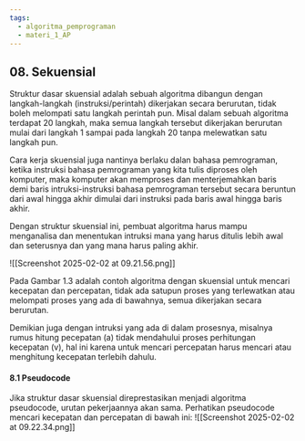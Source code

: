 ```yaml
---
tags:
  - algoritma_pemprograman
  - materi_1_AP
---
```

## 08. Sekuensial

Struktur dasar skuensial adalah sebuah algoritma dibangun dengan langkah-langkah (instruksi/perintah) dikerjakan secara berurutan, tidak boleh melompati satu langkah perintah pun. Misal dalam sebuah algoritma terdapat 20 langkah, maka semua langkah tersebut dikerjakan berurutan mulai dari langkah 1 sampai pada langkah 20 tanpa melewatkan satu langkah pun.

Cara kerja skuensial juga nantinya berlaku dalan bahasa pemrograman, ketika instruksi bahasa pemrograman yang kita tulis diproses oleh komputer, maka komputer akan memproses dan menterjemahkan baris demi baris intruksi-instruksi bahasa pemrograman tersebut secara beruntun dari awal hingga akhir dimulai dari instruksi pada baris awal hingga baris akhir.

Dengan struktur skuensial ini, pembuat algoritma harus mampu menganalisa dan menentukan intruksi mana yang harus ditulis lebih awal dan seterusnya dan yang mana harus paling akhir.

![[Screenshot 2025-02-02 at 09.21.56.png]]

Pada Gambar 1.3 adalah contoh algoritma dengan skuensial untuk mencari kecepatan dan percepatan, tidak ada satupun proses yang terlewatkan atau melompati proses yang ada di bawahnya, semua dikerjakan secara berurutan.

Demikian juga dengan intruksi yang ada di dalam prosesnya, misalnya rumus hitung pecepatan (a) tidak mendahului proses perhitungan kecepatan (v), hal ini karena untuk mencari percepatan harus mencari atau menghitung kecepatan terlebih dahulu.

#### 8.1 Pseudocode

Jika struktur dasar skuensial direprestasikan menjadi algoritma pseudocode, urutan pekerjaannya akan sama. Perhatikan pseudocode mencari kecepatan dan percepatan di bawah ini:
![[Screenshot 2025-02-02 at 09.22.34.png]]

